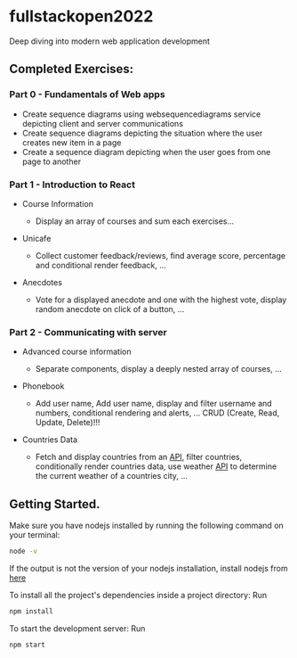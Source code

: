 # fullstackopen2022 
Deep diving into modern web application development

## Completed Exercises:

### Part 0 - Fundamentals of Web apps
  - Create sequence diagrams using websequencediagrams service depicting client and server communications
  - Create sequence diagrams depicting the situation where the user creates new item in a page
  - Create a sequence diagram depicting when the user goes from one page to another

### Part 1 - Introduction to React
  * Course Information 
    * Display an array of courses and sum each exercises...

  * Unicafe 
    * Collect customer feedback/reviews, find average score, percentage and conditional render feedback, ...

  * Anecdotes 
    * Vote for a displayed anecdote and one with the highest vote, display random anecdote on click of a button, ...

### Part 2 - Communicating with server
  * Advanced course information 
    * Separate components, display a deeply nested array of courses, ...

  * Phonebook 
    * Add user name, Add user name, display and filter username and numbers, conditional rendering and alerts, ... CRUD (Create, Read, Update, Delete)!!!

  * Countries Data 
    * Fetch and display countries from an [API](https://restcountries.com/v3.1/all), filter countries, conditionally render countries data, use weather [API](https://openweathermap.org) to determine the current weather of a countries city, ... 

## Getting Started.

Make sure you have nodejs installed by running the following command on your terminal:

```bash
node -v
```

If the output is not the version of your nodejs installation, install nodejs from [here](https://nodejs.org/en/download/)

To install all the project's dependencies inside a project directory: Run

```bash
npm install
```

To start the development server: Run

```bash
npm start
```